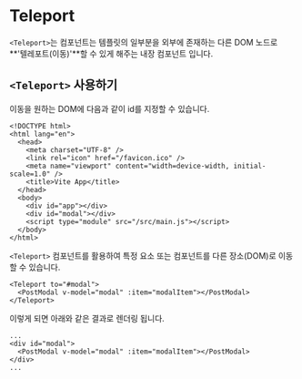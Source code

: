 # Teleport

`<Teleport>`는 컴포넌트는 템플릿의 일부분을 외부에 존재하는 다른 DOM 노드로 **'텔레포트(이동)'**할 수 있게 해주는 내장 컴포넌트 입니다.

## `<Teleport>` 사용하기

이동을 원하는 DOM에 다음과 같이 id를 지정할 수 있습니다.

```
<!DOCTYPE html>
<html lang="en">
  <head>
    <meta charset="UTF-8" />
    <link rel="icon" href="/favicon.ico" />
    <meta name="viewport" content="width=device-width, initial-scale=1.0" />
    <title>Vite App</title>
  </head>
  <body>
    <div id="app"></div>
    <div id="modal"></div>
    <script type="module" src="/src/main.js"></script>
  </body>
</html>
```

`<Teleport>` 컴포넌트를 활용하여 특정 요소 또는 컴포넌트를 다른 장소(DOM)로 이동할 수 있습니다.
```
<Teleport to="#modal">
  <PostModal v-model="modal" :item="modalItem"></PostModal>
</Teleport>
```

이렇게 되면 아래와 같은 결과로 렌더링 됩니다.
```
...
<div id="modal">
  <PostModal v-model="modal" :item="modalItem"></PostModal>
</div>
...
```
